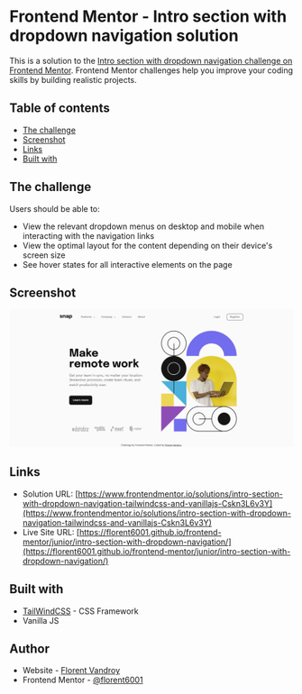 # Frontend Mentor - Intro section with dropdown navigation solution

This is a solution to the [Intro section with dropdown navigation challenge on Frontend Mentor](https://www.frontendmentor.io/challenges/intro-section-with-dropdown-navigation-ryaPetHE5). Frontend Mentor challenges help you improve your coding skills by building realistic projects. 

## Table of contents

- [The challenge](#the-challenge)
- [Screenshot](#screenshot)
- [Links](#links)
- [Built with](#built-with)


## The challenge

Users should be able to:

- View the relevant dropdown menus on desktop and mobile when interacting with the navigation links
- View the optimal layout for the content depending on their device's screen size
- See hover states for all interactive elements on the page

## Screenshot

![](./screenshot.jpg)


## Links

- Solution URL: [https://www.frontendmentor.io/solutions/intro-section-with-dropdown-navigation-tailwindcss-and-vanillajs-Cskn3L6v3Y](https://www.frontendmentor.io/solutions/intro-section-with-dropdown-navigation-tailwindcss-and-vanillajs-Cskn3L6v3Y)
- Live Site URL: [https://florent6001.github.io/frontend-mentor/junior/intro-section-with-dropdown-navigation/](https://florent6001.github.io/frontend-mentor/junior/intro-section-with-dropdown-navigation/)

## Built with

- [TailWindCSS](https://tailwindcss.com/) - CSS Framework
- Vanilla JS


## Author

- Website - [Florent Vandroy](https://www.florent-vandroy.fr)
- Frontend Mentor - [@florent6001](https://www.frontendmentor.io/profile/florent6001)